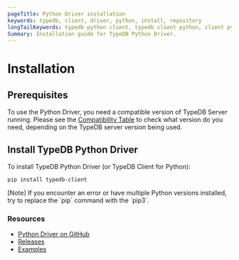 ```yaml
---
pageTitle: Python Driver installation
keywords: typedb, client, driver, python, install, repository
longTailKeywords: typedb python client, typedb client python, client python, python client
Summary: Installation guide for TypeDB Python Driver.
---
```


# Installation

## Prerequisites

To use the Python Driver, you need a compatible version of TypeDB Server running. Please see the
[Compatibility Table](01-python-overview.md#version-compatibility) to check what version do you need, depending on the TypeDB 
server version being used.

## Install TypeDB Python Driver

To install TypeDB Python Driver (or TypeDB Client for Python):

```
pip install typedb-client
```

<div class="note">
[Note]
If you encounter an error or have multiple Python versions installed, try to replace the `pip` command with the `pip3`.
</div>

### Resources

- [Python Driver on GitHub](https://github.com/vaticle/typedb-client-python)
- [Releases](https://github.com/vaticle/typedb-client-python/releases)
- [Examples](https://github.com/vaticle/typedb-examples)